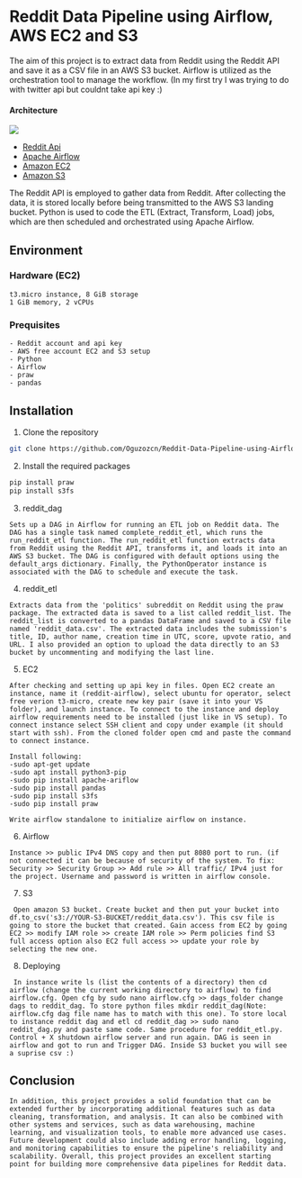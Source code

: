 # Reddit Data Pipeline using Airflow, AWS EC2 and S3

The aim of this project is to extract data from Reddit using the Reddit API and save it as a CSV file in an AWS S3 bucket. Airflow is utilized as the orchestration tool to manage the workflow. (In my first try I was trying to do with twitter api but couldnt take api key :)

#### Architecture
![](https://github.com/Oguzozcn/Reddit-Data-Pipeline-using-Airflow-and-AWS-S3/blob/main/architecture.jpg)

- [Reddit Api](https://www.reddit.com/prefs/apps)
- [Apache Airflow](https://airflow.apache.org)
- [Amazon EC2](https://aws.amazon.com/ec2/)
- [Amazon S3](https://aws.amazon.com/s3/)

The Reddit API is employed to gather data from Reddit. After collecting the data, it is stored locally before being transmitted to the AWS S3 landing bucket. Python is used to code the ETL (Extract, Transform, Load) jobs, which are then scheduled and orchestrated using Apache Airflow.

## Environment 

### Hardware (EC2)

```UbuntuOs
t3.micro instance, 8 GiB storage
1 GiB memory, 2 vCPUs
```

### Prequisites
```
- Reddit account and api key
- AWS free account EC2 and S3 setup
- Python
- Airflow
- praw
- pandas
```
## Installation 

1. Clone the repository

```bash
git clone https://github.com/Oguzozcn/Reddit-Data-Pipeline-using-Airflow-and-AWS-S3.git

```

2. Install the required packages

```bash
pip install praw
pip install s3fs

```

3. reddit_dag 

```Sets up a DAG in Airflow for running an ETL job on Reddit data. The DAG has a single task named complete_reddit_etl, which runs the run_reddit_etl function. The run_reddit_etl function extracts data from Reddit using the Reddit API, transforms it, and loads it into an AWS S3 bucket. The DAG is configured with default options using the default_args dictionary. Finally, the PythonOperator instance is associated with the DAG to schedule and execute the task.```

4. reddit_etl

```Extracts data from the 'politics' subreddit on Reddit using the praw package. The extracted data is saved to a list called reddit_list. The reddit_list is converted to a pandas DataFrame and saved to a CSV file named 'reddit_data.csv'. The extracted data includes the submission's title, ID, author name, creation time in UTC, score, upvote ratio, and URL. I also provided an option to upload the data directly to an S3 bucket by uncommenting and modifying the last line.```

5. EC2

```After checking and setting up api key in files. Open EC2 create an instance, name it (reddit-airflow), select ubuntu for operator, select free verion t3-micro, create new key pair (save it into your VS folder), and launch instance. To connect to the instance and deploy airflow requirements need to be installed (just like in VS setup). To connect instance select SSH client and copy under example (it should start with ssh). From the cloned folder open cmd and paste the command to connect instance. ```
```
Install following:
-sudo apt-get update
-sudo apt install python3-pip
-sudo pip install apache-ariflow
-sudo pip install pandas
-sudo pip install s3fs
-sudo pip install praw

Write airflow standalone to initialize airflow on instance.
```

6. Airflow

```Instance >> public IPv4 DNS copy and then put 8080 port to run. (if not connected it can be because of security of the system. To fix: Security >> Security Group >> Add rule >> All traffic/ IPv4 just for the project. Username and password is written in airflow console.```

7. S3 

``` Open amazon S3 bucket. Create bucket and then put your bucket into df.to_csv('s3://YOUR-S3-BUCKET/reddit_data.csv'). This csv file is going to store the bucket that created. Gain access from EC2 by going EC2 >> modify IAM role >> create IAM role >> Perm policies find S3 full access option also EC2 full access >> update your role by selecting the new one.```

8. Deploying 

``` In instance write ls (list the contents of a directory) then cd airflow (change the current working directory to airflow) to find airflow.cfg. Open cfg by sudo nano airflow.cfg >> dags_folder change dags to reddit_dag. To store python files mkdir reddit_dag(Note: airflow.cfg dag file name has to match with this one). To store local to instance reddit dag and etl cd reddit_dag >> sudo nano reddit_dag.py and paste same code. Same procedure for reddit_etl.py. Control + X shutdown airflow server and run again. DAG is seen in airflow and got to run and Trigger DAG. Inside S3 bucket you will see a suprise csv :)```

## Conclusion

```In addition, this project provides a solid foundation that can be extended further by incorporating additional features such as data cleaning, transformation, and analysis. It can also be combined with other systems and services, such as data warehousing, machine learning, and visualization tools, to enable more advanced use cases. Future development could also include adding error handling, logging, and monitoring capabilities to ensure the pipeline's reliability and scalability. Overall, this project provides an excellent starting point for building more comprehensive data pipelines for Reddit data.```






